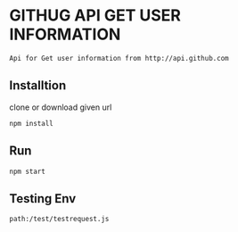 # GITHUG API GET USER INFORMATION
    Api for Get user information from http://api.github.com
## Installtion
clone or download given url 

    npm install
## Run

    npm start
## Testing Env

    path:/test/testrequest.js
